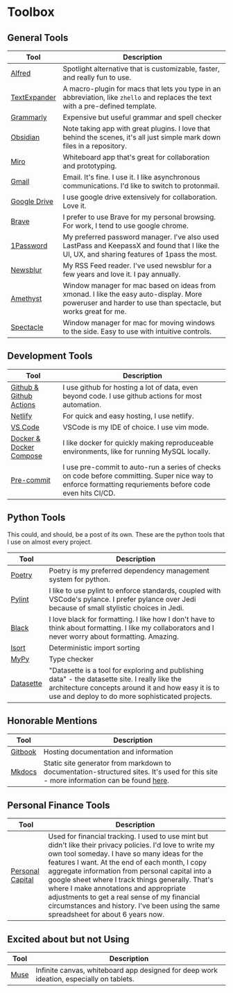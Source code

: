 # Toolbox

## General Tools

| Tool                                       | Description                                                                                                                     |
| ------------------------------------------ | ------------------------------------------------------------------------------------------------------------------------------- |
| [Alfred](https://www.alfredapp.com/)       | Spotlight alternative that is customizable, faster, and really fun to use.                                                      |
| [TextExpander](https://textexpander.com/)  | A macro-plugin for macs that lets you type in an abbreviation, like `zhello` and replaces the text with a pre-defined template. |
| [Grammarly](https://www.grammarly.com/)    | Expensive but useful grammar and spell checker                                                                                  |
| [Obsidian](https://www.spectacleapp.com/)  | Note taking app with great plugins. I love that behind the scenes, it's all just simple mark down files in a repository.        |
| [Miro](https://miro.com/)                  | Whiteboard app that's great for collaboration and prototyping.                                                                  |
| [Gmail](https://gmail.com)                 | Email. It's fine. I use it. I like asynchronous communications. I'd like to switch to protonmail.                               |
| [Google Drive](https://drive.google.com/)  | I use google drive extensively for collaboration. Love it.                                                                      |
| [Brave](https://brave.com/)                | I prefer to use Brave for my personal browsing. For work, I tend to use google chrome.                                          |
| [1Password](https://1password.com/)                                           | My preferred password manager. I've also used LastPass and KeepassX and found that I like the UI, UX, and sharing features of 1pass the most.                                                                                                                                |
| [Newsblur](https://newsblur.com/)          | My RSS Feed reader. I've used newsblur for a few years and love it. I pay annually.                                             |
| [Amethyst](https://ianyh.com/amethyst/) | Window manager for mac based on ideas from xmonad. I like the easy auto-display. More poweruser and harder to use than spectacle, but works great for me. | 
| [Spectacle](https://www.spectacleapp.com/) | Window manager for mac for moving windows to the side. Easy to use with intuitive controls.

## Development Tools

| Tool                                                | Description                                                                                                                                               |
| --------------------------------------------------- | --------------------------------------------------------------------------------------------------------------------------------------------------------- |
| [Github & Github Actions](https://github.com/)      | I use github for hosting a lot of data, even beyond code. I use github actions for most automation.                                                       |
| [Netlify](https://www.netlify.com/)                 | For quick and easy hosting, I use netlify.                                                                                                                |
| [VS Code ](https://code.visualstudio.com/)          | VSCode is my IDE of choice. I use vim mode.                                                                                                               |
| [Docker & Docker Compose ](https://www.docker.com/) | I like docker for quickly making reproduceable environments, like for running MySQL locally.                                                              |
| [Pre-commit](https://pre-commit.com/)               | I use pre-commit to auto-run a series of checks on code before committing. Super nice way to enforce formatting requriements before code even hits CI/CD. |

## Python Tools

This could, and should, be a post of its own.
These are the python tools that I use on almost every project.

| Tool                                     | Description                                                                                                                                          |
| ---------------------------------------- | ---------------------------------------------------------------------------------------------------------------------------------------------------- |
| [Poetry](https://python-poetry.org/)     | Poetry is my preferred dependency management system for python.                                                                                      |
| [Pylint](https://pylint.org/)            | I like to use pylint to enforce standards, coupled with VSCode's pylance. I prefer pylance over Jedi because of small stylistic choices in Jedi.     |
| [Black](https://github.com/psf/black)    | I love black for formatting. I like how I don't have to think about formatting. I like my collaborators and I never worry about formatting. Amazing. |
| [Isort](https://pypi.org/project/isort/) | Deterministic import sorting                                                                                                                         |
| [MyPy](http://mypy-lang.org/)            | Type checker                                                                                                                                         |
| [Datasette](https://datasette.io/)            | "Datasette is a tool for exploring and publishing data" - the datasette site. I really like the architecture concepts around it and how easy it is to use and deploy to do more sophisticated projects.                                                                                                                                         |

## Honorable Mentions

| Tool   | Description                                                                                                                                          |
| ------ | ---------------------------------------------------------------------------------------------------------------------------------------------------- |
| [Gitbook](https://www.gitbook.com/) | Hosting documentation and information                                                                                      |
| [Mkdocs](https://www.mkdocs.org/) | Static site generator from markdown to documentation-structured sites. It's used for this site - more information can be found [here](https://notes.alexledger.net/building%20with%20mkdocs/).                                                                                   | |

## Personal Finance Tools

| Tool   | Description                                                                                                                                          |
| ------ | ---------------------------------------------------------------------------------------------------------------------------------------------------- |
| [Personal Capital](https://www.personalcapital.com/) | Used for financial tracking. I used to use mint but didn't like their privacy policies. I'd love to write my own tool someday. I have so many ideas for the features I want. At the end of each month, I copy aggregate information from personal capital into a google sheet where I track things generally. That's where I make annotations and appropriate adjustments to get a real sense of my financial circumstances and history. I've been using the same spreadsheet for about 6 years now.                                                                                    |

## Excited about but not Using

| Tool   | Description                                                                                                                                          |
| ------ | --- |
| [Muse](https://museapp.com/) | Infinite canvas, whiteboard app designed for deep work ideation, especially on tablets. |
